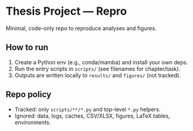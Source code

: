 
# Thesis Project — Repro

Minimal, code-only repo to reproduce analyses and figures.

## How to run
1. Create a Python env (e.g., conda/mamba) and install your own deps.
2. Run the entry scripts in `scripts/` (see filenames for chapter/task).
3. Outputs are written locally to `results/` and `figures/` (not tracked).

## Repo policy
- Tracked: only `scripts/**/*.py` and top-level `*.py` helpers.
- Ignored: data, logs, caches, CSV/XLSX, figures, LaTeX tables, environments.
